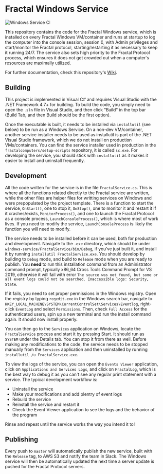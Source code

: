 # Fractal Windows Service

![Windows Service CI](https://github.com/fractalcomputers/windows-service/workflows/Windows%20Service%20CI/badge.svg)

This repository contains the code for the Fractal Windows service, which is installed on every Fractal Windows VM/container and runs at startup to log the computer into the console session, session 0, with Admin privileges and start/monitor the Fractal protocol, starting/restarting it as necessary to keep it running 24/7. The service also sets high priority to the Fractal Protocol process, which ensures it does not get crowded out when a computer's resources are maximally utilized.

For further documentation, check this repository's [Wiki](https://github.com/fractalcomputers/windows-service/wiki).

## Building

This project is implemented in Visual C# and requires Visual Studio with the .NET Framework 4.7+ for building. To build the code, you simply need to open the `.sln` file in Visual Studio, and then click "Build" in the top bar (Build Tab, and then Build should be the first option).

Once the executable is built, it needs to be installed via `installutil` (see below) to be run as a Windows Service. On a non-dev VM/container, another service installer needs to be used as installutil is part of the .NET Visual Studio framework, which we do not install on production VMs/containers. You can find the service installer used in production in the `fractalcomputers/setup-scripts` repository, it is called `sc.exe`. For developing the service, you should stick with `installutil` as it makes it easier to install and uninstall frequently.

## Development

All the code written for the service is in the file `FractalService.cs`. This is where all the functions related directly to the Fractal service are written, while the other files are helper files for writting services on Windows and were prepopulated by the project template. There is a function to start the service, `OnStart()`, one to stop it, `OnStop()`, one to monitor it and restart it if it crashes/exists, `MonitorProcess()`, and one to launch the Fractal Protocol as a console process, `LaunchConsoleProcess()`, which is where most of work lives. If you need to modify the service, `LaunchConsoleProcess` is likely the function you will need to modify.

The service needs to be installed before it can be used, both for production and development. Navigate to the `.exe` directory, which should be under `windows-service/FractalService/bin/Debug`, if you've just built it, and install it by running `installutil FractalService.exe`. You should develop by building to `Debug` mode, and build to `Release` mode when you are ready to publish. You **need** to run this installation command from an Administrator command prompt, typically x86_64 Cross Tools Command Prompt for VS 2019, otherwise it will fail with error `The source was not found, but some or all event logs could not be searched. Inaccessible logs: Security, State`.

If it fails, you need to set proper permissions in the Windows registry. Open the registry by typing `regedit.exe` in the Windows search bar, navigate to `HKEY_LOCAL_MACHINE\SYSTEM\CurrentControlSet\Services\Eventlog`, right-click `EventLog` and select `Permissions`. Then, check `Full Access` for the authenticated users, spin up a new terminal and run the install command again. It should now install properly.

You can then go to the `Services` application on Windows, locate the `FractalService` process and start it by pressing Start. It should run as `SYSTEM` under the Details tab. You can stop it from there as well. Before making any modifications to the code, the service needs to be stopped manually from the `Services` application and then uninstalled by running `installutil /u FractalService.exe`. 

To view the logs of the service, you can open the `Events Viewer` application, click on `Applications and Services Logs`, and click on `FractalLog`, which is the best way to debug it as you can't see any regular print statement with a service. The typical development workflow is:
- Uninstall the service
- Make your modifications and add plentry of event logs
- Rebuild the service
- Reinstall the service and restart it
- Check the Event Viewer application to see the logs and the behavior of the program

Rinse and repeat until the service works the way you intend it to!

## Publishing

Every push to `master` will automatically publish the new service, built with the `Release` tag, to AWS S3 and notify the team in Slack. The Windows service will then be automatically updated the next time a server update is pushed for the Fractal Protocol servers.
